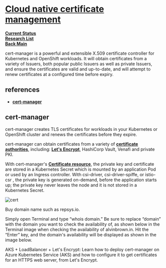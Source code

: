 # **[Cloud native certificate management](https://kubernetes.io/docs/tasks/administer-cluster/cpu-management-policies/#cpu-management-policies)**

**[Current Status](../../../../../`development/status/weekly/current_status.md)**\
**[Research List](../../../../research_list.md)**\
**[Back Main](../../../../../README.md)**

cert-manager is a powerful and extensible X.509 certificate controller for Kubernetes and OpenShift workloads. It will obtain certificates from a variety of Issuers, both popular public Issuers as well as private Issuers, and ensure the certificates are valid and up-to-date, and will attempt to renew certificates at a configured time before expiry.

## references

- **[cert-manager](https://cert-manager.io/)**

## cert-manager

cert-manager creates TLS certificates for workloads in your Kubernetes or OpenShift cluster and renews the certificates before they expire.

cert-manager can obtain certificates from a variety of **[certificate authorities](https://cert-manager.io/docs/configuration/issuers/)**, including: **[Let's Encrypt](https://cert-manager.io/docs/configuration/acme/)**, HashiCorp Vault, Venafi and private PKI.

With cert-manager's **[Certificate resource](https://cert-manager.io/docs/usage/certificate/)**, the private key and certificate are stored in a Kubernetes Secret which is mounted by an application Pod or used by an Ingress controller. With csi-driver, csi-driver-spiffe, or istio-csr , the private key is generated on-demand, before the application starts up; the private key never leaves the node and it is not stored in a Kubernetes Secret.

![cert](https://cert-manager.io/images/high-level-overview.svg)

Buy domain name such as repsys.io.

Simply open Terminal and type “whois domain.” Be sure to replace “domain” with the domain you want to check the availability of, as shown below in the Terminal image when checking the availability of alvinbrown.in. Hit the “Enter” key, and the domain's availability will be displayed as shown in the image below.

AKS + LoadBalancer + Let's Encrypt: Learn how to deploy cert-manager on Azure Kubernetes Service (AKS) and how to configure it to get certificates for an HTTPS web server, from Let's Encrypt.
